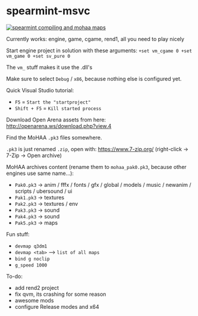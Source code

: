# spearmint-msvc

[![spearmint compiling and mohaa maps](https://img.youtube.com/vi/ptBOqD5Tye0/0.jpg)](https://www.youtube.com/watch?v=ptBOqD5Tye0)

Currently works: engine, game, cgame, rend1, all you need to play nicely

Start engine project in solution with these arguments: `+set vm_cgame 0 +set vm_game 0 +set sv_pure 0`

The `vm_` stuff makes it use the .dll's

Make sure to select `Debug` / `x86`, because nothing else is configured yet.

Quick Visual Studio tutorial:
 * `F5` = `Start the "startproject"`
 * `Shift + F5` = `Kill started process`

Download Open Arena assets from here: http://openarena.ws/download.php?view.4

Find the MoHAA `.pk3` files somewhere.

`.pk3` is just renamed `.zip`, open with: https://www.7-zip.org/ (right-click -> 7-Zip -> Open archive)

MoHAA archives content (rename them to `mohaa_pak0.pk3`, because other engines use same name...):
 * `Pak0.pk3` -> anim / fffx / fonts / gfx / global / models / music / newanim / scripts / ubersound / ui
 * `Pak1.pk3` -> textures
 * `Pak2.pk3` -> textures / env
 * `Pak3.pk3` -> sound
 * `Pak4.pk3` -> sound
 * `Pak5.pk3` -> maps

Fun stuff:
 * `devmap q3dm1`
 * `devmap <tab>` --> `list of all maps`
 * `bind g noclip`
 * `g_speed 1000`

To-do:
 * add rend2 project
 * fix qvm, its crashing for some reason
 * awesome mods
 * configure Release modes and x64
